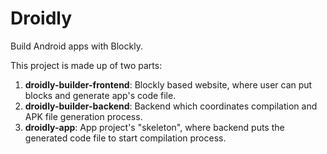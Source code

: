 # Droidly
 Build Android apps with Blockly.
 
 This project is made up of two parts:
 1. **droidly-builder-frontend**: Blockly based website, where user can put blocks and generate app's code file.
 2. **droidly-builder-backend**: Backend which coordinates compilation and APK file generation process.
 3. **droidly-app**: App project's "skeleton", where backend puts the generated code file to start compilation process.
